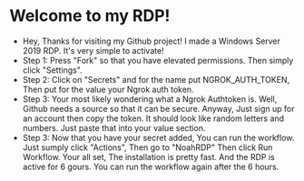 # Welcome to my RDP!
- Hey, Thanks for visiting my Github project! I made a Windows Server 2019 RDP. It's very simple to activate!
- Step 1: Press "Fork" so that you have elevated permissions. Then simply click "Settings".
- Step 2: Click on "Secrets" and for the name put NGROK_AUTH_TOKEN, Then put for the value your Ngrok auth token.
- Step 3: Your most likely wondering what a Ngrok Authtoken is. Well, Github needs a source so that it can be secure. Anyway, Just sign up for an account then copy
the token. It should look like random letters and numbers. Just paste that into your value section.
- Step 3: Now that you have your secret added, You can run the workflow. Just sumply click "Actions", Then go to "NoahRDP" Then click Run Workflow. Your all set,
The installation is pretty fast. And the RDP is active for 6 gours. You can run the workflow again after the 6 hours.
